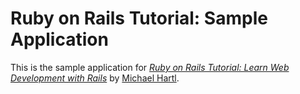 # Ruby on Rails Tutorial: Sample Application #

This is the sample application for [*Ruby on Rails Tutorial: Learn Web Development with Rails*](http://railstutorial.org) by [Michael Hartl](http://michaelhartl.com).